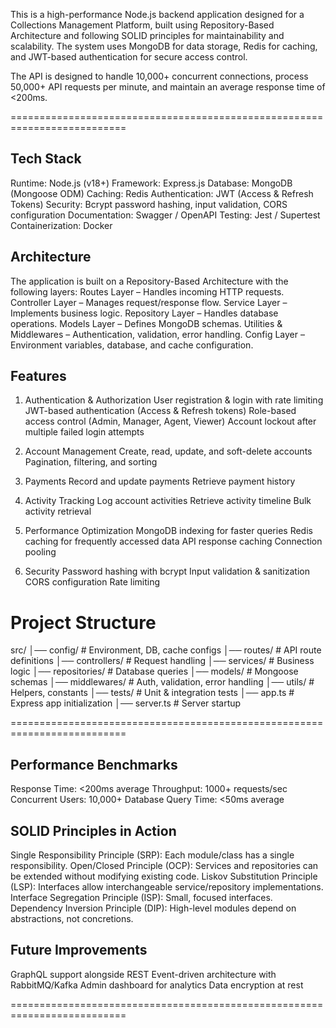 This is a high-performance Node.js backend application designed for a Collections Management Platform, built using Repository-Based Architecture and following SOLID principles for maintainability and scalability.
The system uses MongoDB for data storage, Redis for caching, and JWT-based authentication for secure access control.

The API is designed to handle 10,000+ concurrent connections, process 50,000+ API requests per minute, and maintain an average response time of <200ms.

==========================================================================

Tech Stack
--------------------------------------------------------------------------
Runtime: Node.js (v18+)
Framework: Express.js
Database: MongoDB (Mongoose ODM)
Caching: Redis
Authentication: JWT (Access & Refresh Tokens)
Security: Bcrypt password hashing, input validation, CORS configuration
Documentation: Swagger / OpenAPI
Testing: Jest / Supertest
Containerization: Docker

Architecture
--------------------------------------------------------------------------
The application is built on a Repository-Based Architecture with the following layers:
Routes Layer – Handles incoming HTTP requests.
Controller Layer – Manages request/response flow.
Service Layer – Implements business logic.
Repository Layer – Handles database operations.
Models Layer – Defines MongoDB schemas.
Utilities & Middlewares – Authentication, validation, error handling.
Config Layer – Environment variables, database, and cache configuration.


Features
--------------------------------------------------------------------------
1. Authentication & Authorization
User registration & login with rate limiting
JWT-based authentication (Access & Refresh tokens)
Role-based access control (Admin, Manager, Agent, Viewer)
Account lockout after multiple failed login attempts

2. Account Management
Create, read, update, and soft-delete accounts
Pagination, filtering, and sorting

3. Payments
Record and update payments
Retrieve payment history

4. Activity Tracking
Log account activities
Retrieve activity timeline
Bulk activity retrieval

5. Performance Optimization
MongoDB indexing for faster queries
Redis caching for frequently accessed data
API response caching
Connection pooling

6. Security
Password hashing with bcrypt
Input validation & sanitization
CORS configuration
Rate limiting


Project Structure
==========================================================================

src/
│── config/         # Environment, DB, cache configs
│── routes/         # API route definitions
│── controllers/    # Request handling
│── services/       # Business logic
│── repositories/   # Database queries
│── models/         # Mongoose schemas
│── middlewares/    # Auth, validation, error handling
│── utils/          # Helpers, constants
│── tests/          # Unit & integration tests
│── app.ts          # Express app initialization
│── server.ts       # Server startup

==========================================================================


Performance Benchmarks
--------------------------------------------------------------------------
Response Time: <200ms average
Throughput: 1000+ requests/sec
Concurrent Users: 10,000+
Database Query Time: <50ms average



SOLID Principles in Action
--------------------------------------------------------------------------
Single Responsibility Principle (SRP): Each module/class has a single responsibility.
Open/Closed Principle (OCP): Services and repositories can be extended without modifying existing code.
Liskov Substitution Principle (LSP): Interfaces allow interchangeable service/repository implementations.
Interface Segregation Principle (ISP): Small, focused interfaces.
Dependency Inversion Principle (DIP): High-level modules depend on abstractions, not concretions.


Future Improvements
--------------------------------------------------------------------------
GraphQL support alongside REST
Event-driven architecture with RabbitMQ/Kafka
Admin dashboard for analytics
Data encryption at rest


==========================================================================